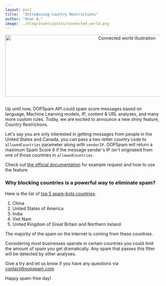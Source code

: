```yaml
---
layout: post
title:  "Introducing Country Restrictions"
author: "Onar A."
image: ../blog/assets/posts/connected_world.png
---
```

<center>
<img width="772" style="height: 200px;object-fit: cover;" alt="Connected world illustration" src="/blog/assets/posts/connected_world.png">
</center>
<br/>

Up until now, OOPSpam API could spam score messages based on language, Machine Learning models, IP, content & URL analyses, and many more custom rules.
Today, we are excited to announce a new shiny feature, Country Restrictions. 

Let's say you are only interested in getting messages from people in the United States and Canada, you can pass a two-letter country code to ```allowedCountries``` parameter along with ```senderIP```. OOPSpam will return a maximum Spam Score 6 if the message sender's IP isn't originated from one of those countries in ```allowedCountries```.

Check out [the official documentation](https://www.oopspam.com/docs) for example request and how to use the feature.

### Why blocking countries is a powerful way to eliminate spam?

Here is the list of [top 5 spam-bots countries](https://www.spamhaus.org/statistics/botnet-cc/):

1. China
2. United States of America
3. India
4. Viet Nam
5. United Kingdom of Great Britain and Northern Ireland

The majority of the spam on the internet is coming from these countries.

Considering most businesses operate in certain countries you could limit the amount of spam you get dramatically. Any spam that passes this filter will be detected by other analyses.

Give a try and let us know if you have any questions via [contact@oopspam.com](mailto:contact@oopspam.com).

Happy spam-free day!